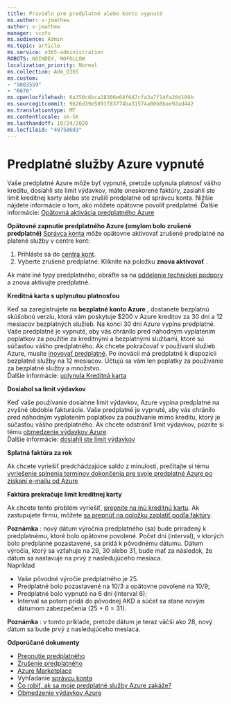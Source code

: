 ```yaml
---
title: Pravidlo pre predplatné alebo konto vypnuté
ms.author: v-jmathew
author: v-jmathew
manager: scotv
ms.audience: Admin
ms.topic: article
ms.service: o365-administration
ROBOTS: NOINDEX, NOFOLLOW
localization_priority: Normal
ms.collection: Adm_O365
ms.custom:
- "9003559"
- "6676"
ms.openlocfilehash: 6a350c6bca18306e64f647cfa3a7f14fa204109b
ms.sourcegitcommit: 9626d39e5891f83774ba31574a00b0bae92ad442
ms.translationtype: MT
ms.contentlocale: sk-SK
ms.lasthandoff: 10/24/2020
ms.locfileid: "48758603"
---
```

# <a name="azure-subscription-disabled"></a>Predplatné služby Azure vypnuté

Vaše predplatné Azure môže byť vypnuté, pretože uplynula platnosť vášho kreditu, dosiahli ste limit výdavkov, máte oneskorené faktúry, zasiahli ste limit kreditnej karty alebo ste zrušili predplatné od správcu konta. Nižšie nájdete informácie o tom, ako môžete opätovne povoliť predplatné. Ďalšie informácie: [Opätovná aktivácia predplatného Azure](https://docs.microsoft.com/azure/billing/billing-subscription-become-disable?WT.mc_id=Portal-Microsoft_Azure_Support)

**Opätovné zapnutie predplatného Azure (omylom bolo zrušené predplatné)** [Správca konta](https://docs.microsoft.com/azure/billing/billing-subscription-transfer?WT.mc_id=Portal-Microsoft_Azure_Support#whoisaa) môže opätovne aktivovať zrušené predplatné na platené služby v centre kont:

1. Prihláste sa do [centra kont](https://account.windowsazure.com/Subscriptions).
2. Vyberte zrušené predplatné. Kliknite na položku **znova aktivovať** .

Ak máte iné typy predplatného, obráťte sa na [oddelenie technickej podpory](https://portal.azure.com/?#blade/Microsoft_Azure_Support/HelpAndSupportBlade) a znova aktivujte predplatné.

**Kreditná karta s uplynutou platnosťou**

Keď sa zaregistrujete na **bezplatné konto Azure** , dostanete bezplatnú skúšobnú verziu, ktorá vám poskytuje $200 v Azure kreditov za 30 dní a 12 mesiacov bezplatných služieb. Na konci 30 dní Azure vypína predplatné. Vaše predplatné je vypnuté, aby vás chránilo pred náhodným vyplatením poplatkov za použitie za kreditnými a bezplatnými službami, ktoré sú súčasťou vášho predplatného. Ak chcete pokračovať v používaní služieb Azure, musíte [inovovať predplatné](https://docs.microsoft.com/azure/billing/billing-upgrade-azure-subscription?WT.mc_id=Portal-Microsoft_Azure_Support). Po inovácii má predplatné k dispozícii bezplatné služby na 12 mesiacov. Účtujú sa vám len poplatky za používanie za bezplatné služby a množstvo.  
Ďalšie informácie: [uplynula Kreditná karta](https://docs.microsoft.com/azure/billing/billing-subscription-become-disable?WT.mc_id=Portal-Microsoft_Azure_Support#your-credit-is-expired)

**Dosiahol sa limit výdavkov**

Keď vaše používanie dosiahne limit výdavkov, Azure vypína predplatné na zvyšné obdobie fakturácie. Vaše predplatné je vypnuté, aby vás chránilo pred náhodným vyplatením poplatkov za používanie mimo kreditu, ktorý je súčasťou vášho predplatného. Ak chcete odstrániť limit výdavkov, pozrite si tému [obmedzenie výdavkov Azure](https://docs.microsoft.com/azure/cost-management-billing/manage/spending-limit?WT.mc_id=Portal-Microsoft_Azure_Support).  
Ďalšie informácie: [dosiahli ste limit výdavkov](https://docs.microsoft.com/azure/cost-management-billing/manage/subscription-disabled?WT.mc_id=Portal-Microsoft_Azure_Support#you-reached-your-spending-limit)

**Splatná faktúra za rok**

Ak chcete vyriešiť predchádzajúce saldo z minulosti, prečítajte si tému [vyriešenie splnenia termínov dokončenia pre svoje predplatné Azure po získaní e-mailu od Azure](https://docs.microsoft.com/azure/billing/billing-azure-subscription-past-due-balance?WT.mc_id=Portal-Microsoft_Azure_Support)

**Faktúra prekračuje limit kreditnej karty**

Ak chcete tento problém vyriešiť, [prepnite na inú kreditnú kartu](https://docs.microsoft.com/azure/billing/billing-how-to-change-credit-card?WT.mc_id=Portal-Microsoft_Azure_Support). Ak zastupujete firmu, môžete [sa prepnúť na položku zaplatiť podľa faktúry](https://docs.microsoft.com/azure/billing/billing-how-to-pay-by-invoice?WT.mc_id=Portal-Microsoft_Azure_Support).

**Poznámka** : nový dátum výročnia predplatného (sa) bude priradený k predplatnému, ktoré bolo opätovne povolené. Počet dní (interval), v ktorých bolo predplatné pozastavené, sa pridá k pôvodnému dátumu. Dátum výročia, ktorý sa vzťahuje na 29, 30 alebo 31, bude mať za následok, že dátum sa nastavuje na prvý z nasledujúceho mesiaca.  
Napríklad

- Vaše pôvodné výročie predplatného je 25.
- Predplatné bolo pozastavené na 10/3 a opätovne povolené na 10/9;
- Predplatné bolo vypnuté na 6 dní (interval 6);
- Interval sa potom pridá do pôvodnej AKD a súčet sa stane novým dátumom zabezpečenia (25 + 6 = 31). 

**Poznámka** : v tomto príklade, pretože dátum je teraz väčší ako 28, nový dátum sa bude prvý z nasledujúceho mesiaca.

**Odporúčané dokumenty**

- [Prepnutie predplatného](https://docs.microsoft.com/azure/billing/billing-how-to-switch-azure-offer?WT.mc_id=Portal-Microsoft_Azure_Support)  
- [Zrušenie predplatného](https://docs.microsoft.com/azure/billing/billing-how-to-cancel-azure-subscription?WT.mc_id=Portal-Microsoft_Azure_Support)  
- [Azure Marketplace](https://azuremarketplace.microsoft.com/marketplace/?source=datamarket)
- Vyhľadanie [správcu konta](https://docs.microsoft.com/azure/billing/billing-subscription-transfer?WT.mc_id=Portal-Microsoft_Azure_Support#whoisaa)
- [Čo robiť, ak sa moje predplatné služby Azure zakáže?](https://docs.microsoft.com/azure/billing/billing-subscription-become-disable/?WT.mc_id=Portal-Microsoft_Azure_Support)
- [Obmedzenie výdavkov Azure](https://docs.microsoft.com/azure/cost-management-billing/manage/spending-limit?WT.mc_id=Portal-Microsoft_Azure_Support)
